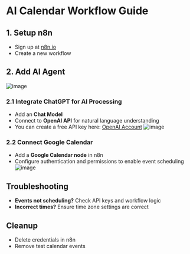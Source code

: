 # AI Calendar Workflow Guide  

## 1. Setup n8n  
- Sign up at [n8n.io](https://n8n.io)  
- Create a new workflow  

## 2. Add AI Agent
![image](https://github.com/user-attachments/assets/2534ad9f-896a-42ca-ae47-57998ed56c6f)

   ### 2.1 Integrate ChatGPT for AI Processing  
   - Add an **Chat Model**  
   - Connect to **OpenAI API** for natural language understanding  
   - You can create a free API key here: [OpenAI Account](https://auth.openai.com/create-account)
     ![image](https://github.com/user-attachments/assets/2af067eb-8648-4680-ad68-2640d08b6f24)

   ### 2.2 Connect Google Calendar  
   - Add a **Google Calendar node** in n8n  
   - Configure authentication and permissions to enable event scheduling
     ![image](https://github.com/user-attachments/assets/c2b1f6d8-883a-47f9-b6b2-0a3539684542)


## Troubleshooting  
- **Events not scheduling?** Check API keys and workflow logic  
- **Incorrect times?** Ensure time zone settings are correct  

## Cleanup  
- Delete credentials in n8n  
- Remove test calendar events  
